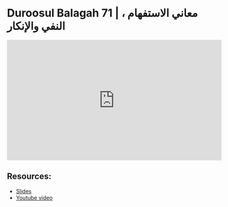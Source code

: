 # Duroosul Balagah 71 | معاني الاستفهام ، النفي والإنكار
                
<iframe width="560" height="315" src="https://www.youtube-nocookie.com/embed/EsZ6V9rhxnI?start=0" frameborder="0" allow="accelerometer; autoplay; encrypted-media; gyroscope; picture-in-picture" allowfullscreen="allowfullscreen">
</iframe><BR>

## Resources:
- [Slides](https://github.com/arshare/resources_balagha_pdfs)
- [Youtube video](https://www.youtube.com/watch?v=EsZ6V9rhxnI&list=PLzn0qdi6JpdvvXVuJ7kIusNquSxeyKJvc)

